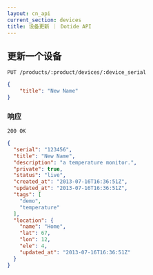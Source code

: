 ```yaml
---
layout: cn_api
current_section: devices
title: 设备更新 ｜ Dotide API
---
```


## 更新一个设备

    PUT /products/:product/devices/:device_serial

```json
{
    "title": "New Name"
}
```

### 响应

    200 OK

```json
{
  "serial": "123456",
  "title": "New Name",
  "description": "a temperature monitor.",
  "private": true,
  "status": "live",
  "created_at": "2013-07-16T16:36:51Z",
  "updated_at": "2013-07-16T16:36:51Z",
  "tags": [
    "demo",
    "temperature"
  ],
  "location": {
    "name": "Home",
    "lat": 67,
    "lon": 12,
    "ele": 4,
    "updated_at": "2013-07-16T16:36:51Z"
  }
}
```
